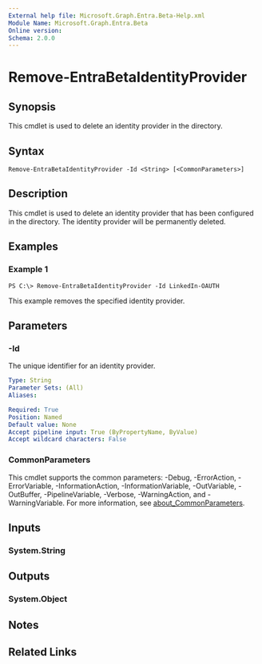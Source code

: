 ```yaml
---
External help file: Microsoft.Graph.Entra.Beta-Help.xml
Module Name: Microsoft.Graph.Entra.Beta
Online version:
Schema: 2.0.0
---
```


# Remove-EntraBetaIdentityProvider

## Synopsis
This cmdlet is used to delete an identity provider in the directory.

## Syntax

```
Remove-EntraBetaIdentityProvider -Id <String> [<CommonParameters>]
```

## Description
This cmdlet is used to delete an identity provider that has been configured in the directory.
The identity provider will be permanently deleted.

## Examples

### Example 1
```
PS C:\> Remove-EntraBetaIdentityProvider -Id LinkedIn-OAUTH
```

This example removes the specified identity provider.

## Parameters

### -Id
The unique identifier for an identity provider.

```yaml
Type: String
Parameter Sets: (All)
Aliases:

Required: True
Position: Named
Default value: None
Accept pipeline input: True (ByPropertyName, ByValue)
Accept wildcard characters: False
```

### CommonParameters
This cmdlet supports the common parameters: -Debug, -ErrorAction, -ErrorVariable, -InformationAction, -InformationVariable, -OutVariable, -OutBuffer, -PipelineVariable, -Verbose, -WarningAction, and -WarningVariable. For more information, see [about_CommonParameters](https://go.microsoft.com/fwlink/?LinkID=113216).

## Inputs

### System.String
## Outputs

### System.Object
## Notes

## Related Links
